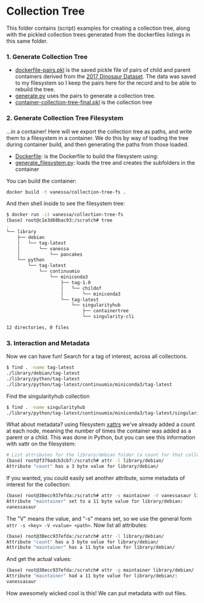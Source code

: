 # Collection Tree

This folder contains (script) examples for creating a collection tree, along
with the pickled collection trees generated from the dockerfiles listings in this
same folder.

### 1. Generate Collection Tree

 - [dockerfile-pairs.pkl](dockerfile-pairs.pkl) is the saved pickle file of pairs of child and parent containers derived from the [2017 Dinosaur Dataset](https://www.github.com/vsoch/dockerfiles). The data was saved to my filesystem so I keep the pairs here for the record and to be able to rebuild the tree.
 - [generate.py](generate.py) uses the pairs to generate a collection tree.
 - [container-collection-tree-final.pkl](container-collection-tree-final.pkl) is the collection tree


### 2. Generate Collection Tree Filesystem

...in a container! Here will we export the collection tree as paths, and write them to a filesystem in a container.
We do this by way of loading the tree during container build, and then generating the paths from those
loaded.

 - [Dockerfile](Dockerfile): is the Dockerfile to build the filesystem using:
 - [generate_filesystem.py](generate_filesystem.py): loads the tree and creates the subfolders in the container


You can build the container:

```bash
docker build -t vanessa/collection-tree-fs .
```

And then shell inside to see the filesystem tree:

```bash
$ docker run -it vanessa/collection-tree-fs
(base) root@c1e3d68bac93:/scratch# tree
.
└── library
    ├── debian
    │   └── tag-latest
    │       └── vanessa
    │           └── pancakes
    └── python
        └── tag-latest
            └── continuumio
                └── miniconda3
                    ├── tag-1.0
                    │   └── childof
                    │       └── miniconda3
                    └── tag-latest
                        └── singularityhub
                            ├── containertree
                            └── singularity-cli

12 directories, 0 files
```

### 3. Interaction and Metadata

Now we can have fun! Search for a tag of interest, across all collections.

```bash
$ find . -name tag-latest
./library/debian/tag-latest
./library/python/tag-latest
./library/python/tag-latest/continuumio/miniconda3/tag-latest
```
 
Find the singularityhub collection

```bash
$ find . -name singularityhub
./library/python/tag-latest/continuumio/miniconda3/tag-latest/singularityhub
```

What about metadata? using filesystem [xattrs](https://en.wikipedia.org/wiki/Extended_file_attributes#Linux)
we've already added a count at each node, meaning the number of times the container was added as a
parent or a child. This was done in Python, but you can see this information with xattr on
the filesystem:


```bash
# List attributes for the library/debian folder (a count for that collection)
(base) root@f379adcb3cb7:/scratch# attr -l library/debian/
Attribute "count" has a 3 byte value for library/debian/
```

If you wanted, you could easily set another attribute, some metadata of interest for the collection:

```bash
(base) root@38ecc937efda:/scratch# attr -s maintainer -V vanessasaur library/debian/
Attribute "maintainer" set to a 11 byte value for library/debian:
vanessasaur
```

The "V" means the value, and "-s" means set, so we use the general form `attr -s <key> -V <value> <path>`.
Now list all attributes:

```bash
(base) root@38ecc937efda:/scratch# attr -l library/debian/
Attribute "count" has a 3 byte value for library/debian/
Attribute "maintainer" has a 11 byte value for library/debian/
```

And get the actual values:

```bash
(base) root@38ecc937efda:/scratch# attr -g maintainer library/debian/
Attribute "maintainer" had a 11 byte value for library/debian/:
vanessasaur
```

How awesomely wicked cool is this! We can put metadata with out files.
